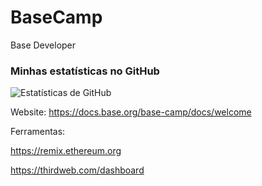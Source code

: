 # BaseCamp
Base Developer

### Minhas estatísticas no GitHub

![Estatísticas de GitHub](https://github-readme-stats.vercel.app/api?username=JulioCesarXY&show_icons=true&theme=synthwave)

Website:
https://docs.base.org/base-camp/docs/welcome

Ferramentas:

https://remix.ethereum.org

https://thirdweb.com/dashboard